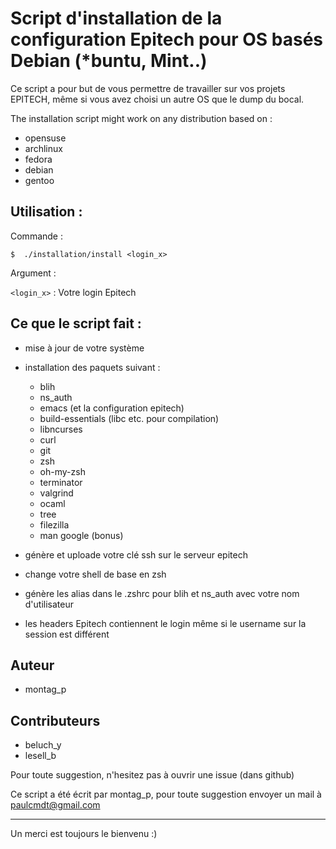 # Script d'installation de la configuration Epitech pour OS basés Debian (*buntu, Mint..)

Ce script a pour but de vous permettre de travailler sur vos projets EPITECH, même si
vous avez choisi un autre OS que le dump du bocal.

The installation script might work on any distribution based on :

- opensuse
- archlinux
- fedora
- debian
- gentoo

## Utilisation :

Commande :

```shell
$  ./installation/install <login_x>
```

Argument :

`<login_x>` : Votre login Epitech


## Ce que le script fait :

* mise à jour de votre système

* installation des paquets suivant :
    - blih
    - ns_auth
    - emacs (et la configuration epitech)
    - build-essentials (libc etc. pour compilation)
    - libncurses
    - curl
    - git
    - zsh
    - oh-my-zsh
    - terminator
    - valgrind
    - ocaml
    - tree
    - filezilla
    - man google (bonus)

* génère et uploade votre clé ssh sur le serveur epitech

* change votre shell de base en zsh

* génère les alias dans le .zshrc pour blih et ns_auth avec votre nom d'utilisateur

* les headers Epitech contiennent le login même si le username sur la session est différent

## Auteur

* montag_p

## Contributeurs

* beluch_y
* lesell_b

Pour toute suggestion, n'hesitez pas à ouvrir une issue (dans github)

Ce script a été écrit par montag_p, pour toute suggestion envoyer un mail à paulcmdt@gmail.com

-----------------------

Un merci est toujours le bienvenu :)
